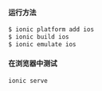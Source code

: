 #### 运行方法

```bash
$ ionic platform add ios
$ ionic build ios
$ ionic emulate ios
```

#### 在浏览器中测试 
``ionic serve``